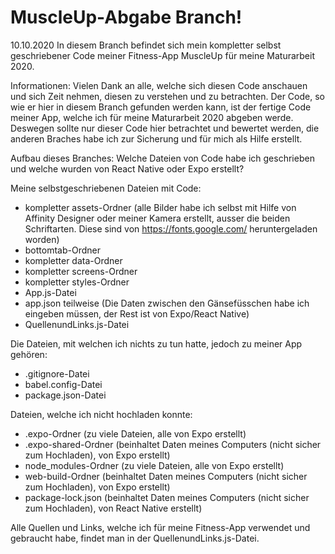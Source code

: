 # MuscleUp-Abgabe Branch!
10.10.2020
In diesem Branch befindet sich mein kompletter selbst geschriebener Code meiner Fitness-App MuscleUp für meine Maturarbeit 2020. 

Informationen:
Vielen Dank an alle, welche sich diesen Code anschauen und sich Zeit nehmen, diesen zu verstehen und zu betrachten.
Der Code, so wie er hier in diesem Branch gefunden werden kann, ist der fertige Code meiner App, welche ich für meine Maturarbeit 2020 abgeben werde.
Deswegen sollte nur dieser Code hier betrachtet und bewertet werden, die anderen Braches habe ich zur Sicherung und für mich als Hilfe erstellt. 


Aufbau dieses Branches:
Welche Dateien von Code habe ich geschrieben und welche wurden von React Native oder Expo erstellt?

Meine selbstgeschriebenen Dateien mit Code:
- kompletter assets-Ordner (alle Bilder habe ich selbst mit Hilfe von Affinity Designer oder meiner Kamera erstellt, ausser die beiden Schriftarten. Diese sind von https://fonts.google.com/ heruntergeladen worden)
- bottomtab-Ordner
- kompletter data-Ordner
- kompletter screens-Ordner
- kompletter styles-Ordner
- App.js-Datei
- app.json teilweise (Die Daten zwischen den Gänsefüsschen habe ich eingeben müssen, der Rest ist von Expo/React Native)
- QuellenundLinks.js-Datei

Die Dateien, mit welchen ich nichts zu tun hatte, jedoch zu meiner App gehören:
- .gitignore-Datei
- babel.config-Datei
- package.json-Datei

Dateien, welche ich nicht hochladen konnte:
- .expo-Ordner (zu viele Dateien, alle von Expo erstellt)
- .expo-shared-Ordner (beinhaltet Daten meines Computers (nicht sicher zum Hochladen), von Expo erstellt)
- node_modules-Ordner (zu viele Dateien, alle von Expo erstellt)
- web-build-Ordner (beinhaltet Daten meines Computers (nicht sicher zum Hochladen), von Expo erstellt)
- package-lock.json (beinhaltet Daten meines Computers (nicht sicher zum Hochladen), von React Native erstellt)


Alle Quellen und Links, welche ich für meine Fitness-App verwendet und gebraucht habe, findet man in der QuellenundLinks.js-Datei.
